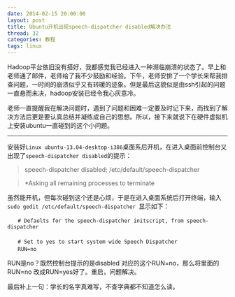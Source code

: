 ```yaml
---
date: 2014-02-15 20:00:00
layout: post
title: Ubuntu开机出现speech-dispatcher disabled解决办法
thread: 32
categories: 教程
tags: linux
---
```


Hadoop平台依旧没有搭好，我都感觉我已经进入一种濒临崩溃的状态了。早上和老师通了邮件，老师给了我不少鼓励和经验。下午，老师安排了一个学长来帮我排查问题，一时间的崩溃似乎又有转暖的迹象。但是最后这貌似是由ssh引起的问题一直悬而未决，hadoop安装已经令我心灰意冷。

老师一直提醒我在解决问题时，遇到了问题和困难一定要及时记下来，而找到了解决方法后更是要认真总结并凝练成自己的思想。所以，接下来就说下在硬件虚拟机上安装ubuntu一直碰到的这个小问题。

----

安装好`Linux ubuntu-13.04-desktop-i386`桌面系后开机，在进入桌面前控制台又出现了`speech-dispatcher disabled`的提示：

>speech-dispatcher disabled; /etc/default/speech-dispatcher

> *Asking all remaining processes to terminate

虽然能开机，但每次碰到这个还是心烦，于是在进入桌面系统后打开终端，输入`sudo gedit /etc/default/speech-dispatcher `显示如下：

```
　　# Defaults for the speech-dispatcher initscript, from speech-dispatcher
　　
　　# Set to yes to start system wide Speech Dispatcher
　　RUN=no
```

RUN是no？既然控制台提示的是disabled 对应的这个RUN=no，那么将里面的RUN=no 改成RUN=yes好了。重启，问题解决。

最后补上一句：学长的名字真难写，不查字典都不知道怎么读。